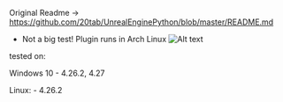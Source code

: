 Original Readme -> https://github.com/20tab/UnrealEnginePython/blob/master/README.md

* Not a big test! Plugin runs in Arch Linux
![Alt text](https://github.com/giwig/UnrealEnginePython/blob/master/screenshots/%D0%A1%D0%BD%D0%B8%D0%BC%D0%BE%D0%BA%20%D1%8D%D0%BA%D1%80%D0%B0%D0%BD%D0%B0_2021-08-29_09-45-05.png)


tested on: 
  
  Windows 10 - 4.26.2, 4.27
  
  Linux:     - 4.26.2
